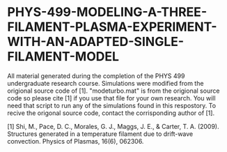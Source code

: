 # PHYS-499-MODELING-A-THREE-FILAMENT-PLASMA-EXPERIMENT-WITH-AN-ADAPTED-SINGLE-FILAMENT-MODEL
All material generated during the completion of the PHYS 499 undergraduate research course. Simulations were modified from the origional source code of [1]. "modeturbo.mat" is from the origional source code so please cite [1] if you use that file for your own research. You will need that script to run any of the simulations found in this respostory. To recive the origonal source code, contact the corrisponding author of [1]. 


[1] Shi, M., Pace, D. C., Morales, G. J., Maggs, J. E., & Carter, T. A. (2009). Structures generated in a temperature filament due to drift-wave convection. Physics of Plasmas, 16(6), 062306. 

